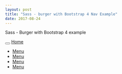 ```yaml
---
layout: post
title: "Sass - burger with Bootstrap 4 Nav Example"
date: 2017-08-24
---
```

<div class="container"><div class="row">
<div class="col-xl-12 col-lg-12 col-md-12 col-sm-12">

Sass - Burger with Bootstrap 4 example

<nav class="navbar navbar-toggleable-md">
  <button class="navbar-toggler navbar-toggler-right" type="button" data-toggle="collapse" data-target="#burger_with_Bootstrap_4_Example" aria-controls="burger_with_Bootstrap_4_Example" aria-expanded="false" aria-label="Toggle navigation">
    <span class="navbar-toggler-icon"><a href="#" class="menu-button" id="menuButton">
    <span class="burger-icon"></span>
</a></span>
  </button>
  <a class="navbar-brand" href="/">Home</a>
  <div class="collapse navbar-collapse" id="burger_with_Bootstrap_4_Example">
    <ul class="navbar-nav ml-auto">
      <li class="nav-item active">
        <a class="nav-link" href="#">Menu</a>
      </li>
      <li class="nav-item">
        <a class="nav-link" href="#">Menu</a>
      </li>
      <li class="nav-item">
        <a class="nav-link" href="#">Menu</a>
      </li>
      <li class="nav-item">
        <a class="nav-link" href="#">Menu</a>
      </li>
    </ul>
  </div>
</nav>




<script>
var menuButton = document.getElementById('menuButton');
menuButton.addEventListener('click', function (e) {
    menuButton.classList.toggle('is-active');
    e.preventDefault();
});
</script>

</div>